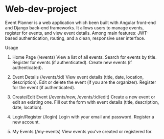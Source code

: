 # Web-dev-project
Event Planner is a web application which been built with Angular front-end and Django back-end frameworks. It allows users to manage events, register for events, and view event details. Among main features: JWT-based authentication, routing, and a clean, responsive user interface.


Usage
1. Home Page (/events)
View a list of all events.
Search for events by title.
Register for events (if authenticated).
Create new events (if authenticated).

3. Event Details (/events/:id)
View event details (title, date, location, description).
Edit or delete the event (if you are the organizer).
Register for the event (if authenticated).

3. Create/Edit Event (/events/new, /events/:id/edit)
Create a new event or edit an existing one.
Fill out the form with event details (title, description, date, location).

4. Login/Register (/login)
Login with your email and password.
Register a new account.

5. My Events (/my-events)
View events you’ve created or registered for.






